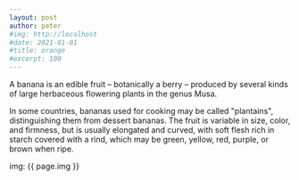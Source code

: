 ```yaml
---
layout: post
author: peter
#img: http://localhost
#date: 2021-01-01
#title: orange
#excerpt: 100
---
```

A banana is an edible fruit – botanically a berry – produced by several kinds
of large herbaceous flowering plants in the genus Musa.

In some countries, bananas used for cooking may be called "plantains",
distinguishing them from dessert bananas. The fruit is variable in size, color,
and firmness, but is usually elongated and curved, with soft flesh rich in
starch covered with a rind, which may be green, yellow, red, purple, or brown
when ripe.

<div>img: {{ page.img }}</div>